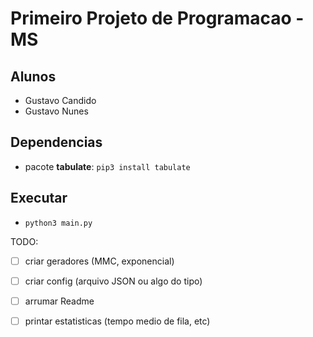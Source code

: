 # Primeiro Projeto de Programacao - MS

## Alunos
- Gustavo Candido
- Gustavo Nunes

## Dependencias
- pacote **tabulate**: `pip3 install tabulate`

## Executar

- `python3 main.py`

TODO:
- [ ] criar geradores (MMC, exponencial)
- [ ] criar config (arquivo JSON ou algo do tipo)
- [ ] arrumar Readme
- [ ] printar estatisticas (tempo medio de fila, etc)


